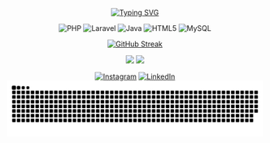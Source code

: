 <div align="center">

[![Typing SVG](https://readme-typing-svg.herokuapp.com?font=Press+Start+2P&size=25&duration=3000&pause=1000&color=77F733&center=true&vCenter=true&multiline=true&random=false&width=650&height=70&lines=Ol%C3%A1!+Eu+sou+Felipe+Portari;Atualmente+estudando+ADS)](https://git.io/typing-svg)

![PHP](https://img.shields.io/badge/php-%23777BB4.svg?style=for-the-badge&logo=php&logoColor=white) ![Laravel](https://img.shields.io/badge/laravel-%23FF2D20.svg?style=for-the-badge&logo=laravel&logoColor=white) ![Java](https://img.shields.io/badge/java-%23ED8B00.svg?style=for-the-badge&logo=openjdk&logoColor=white) ![HTML5](https://img.shields.io/badge/html5-%23E34F26.svg?style=for-the-badge&logo=html5&logoColor=white) ![MySQL](https://img.shields.io/badge/mysql-%2300000f.svg?style=for-the-badge&logo=mysql&logoColor=white)
</div>

<div align="center">
  
  [![GitHub Streak](https://github-readme-streak-stats.herokuapp.com?user=felipeportari&theme=merko&locale=pt_BR)](https://git.io/streak-stats)
  <br>
  
  <img height="180em" src="https://github-readme-stats-sigma-five.vercel.app/api?username=felipeportari&show_icons=true&theme=merko&include_all_commits=true&count_private=true"/>  
  <img height="180em" src="https://github-readme-stats-sigma-five.vercel.app/api/top-langs/?username=felipeportari&layout=compact&langs_count=7&theme=merko"/>  
  
  [![Instagram](https://img.shields.io/badge/Instagram-%23E4405F.svg?logo=Instagram&logoColor=white)](https://instagram.com/portarin_) [![LinkedIn](https://img.shields.io/badge/LinkedIn-%230077B5.svg?logo=linkedin&logoColor=white)](https://linkedin.com/in/felipe-portari-915805244) 
  <picture align="center">
         <source media="(prefers-color-scheme: dark)" srcset="https://raw.githubusercontent.com/platane/platane/output/github-contribution-grid-snake-dark.svg">
         <source media="(prefers-color-scheme: light)" srcset="https://raw.githubusercontent.com/platane/platane/output/github-contribution-grid-snake.svg">
         <img alt="github contribution grid snake animation" src="https://raw.githubusercontent.com/platane/platane/output/github-contribution-grid-snake.svg">
  </picture>
</div>
